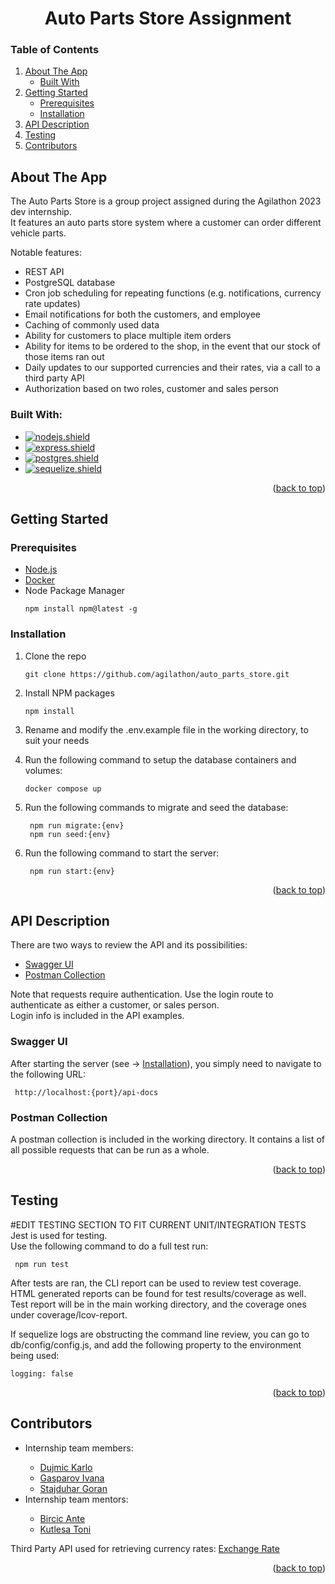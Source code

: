 <a name="readme-top"></a>

<h1 align="center">Auto Parts Store Assignment</h1>

  <h3>Table of Contents</h3>
  <ol>
    <li>
      <a href="#about-the-app">About The App</a>
      <ul>
        <li><a href="#built-with">Built With</a></li>
      </ul>
    </li>
    <li>
      <a href="#getting-started">Getting Started</a>
      <ul>
        <li><a href="#prerequisites">Prerequisites</a></li>
        <li><a href="#installation">Installation</a></li>
      </ul>
    </li>
    <li><a href="#api-description">API Description</a></li>
    <li><a href="#testing">Testing</a></li>
    <li><a href="#contributors">Contributors</a></li>
  </ol>

## About The App

The Auto Parts Store is a group project assigned during the Agilathon 2023 dev internship. <br>
It features an auto parts store system where a customer can order different vehicle parts.

Notable features:
<ul>
  <li>REST API</li>
  <li>PostgreSQL database</li>
  <li>Cron job scheduling for repeating functions (e.g. notifications, currency rate updates)
  <li>Email notifications for both the customers, and employee</li>
  <li>Caching of commonly used data</li>
  <li>Ability for customers to place multiple item orders</li>
  <li>Ability for items to be ordered to the shop, in the event that our stock of those items ran out</li>
  <li>Daily updates to our supported currencies and their rates, via a call to a third party API</li>
  <li>Authorization based on two roles, customer and sales person</li>
</ul>

### Built With:

* [![nodejs.shield]][nodejs.url]
* [![express.shield]][express.url]
* [![postgres.shield]][postgres.url]
* [![sequelize.shield]][sequelize.url]

<p align="right">(<a href="#readme-top">back to top</a>)</p>


## Getting Started

### Prerequisites
* [Node.js](https://nodejs.org/en/)
* [Docker](https://www.docker.com/)
* Node Package Manager
  ```
  npm install npm@latest -g
  ```

### Installation

1. Clone the repo
   ```
   git clone https://github.com/agilathon/auto_parts_store.git
   ```
2. Install NPM packages
   ```
   npm install
   ```
3. Rename and modify the .env.example file in the working directory, to suit your needs

4. Run the following command to setup the database containers and volumes:
   ```
   docker compose up
   ```

5. Run the following commands to migrate and seed the database:
   ```
    npm run migrate:{env}
    npm run seed:{env}
   ```
6. Run the following command to start the server:
   ```
    npm run start:{env}
   ```
       
<p align="right">(<a href="#readme-top">back to top</a>)</p>


## API Description
There are two ways to review the API and its possibilities:
* <a href="#swagger-ui">Swagger UI</a>
* <a href="#postman-collection">Postman Collection</a>

Note that requests require authentication. Use the login route to authenticate as either a customer, or sales person. <br> 
Login info is included in the API examples.

### Swagger UI
After starting the server (see -> <a href="#installation">Installation</a>), you simply need to navigate to the following URL:
   ```
    http://localhost:{port}/api-docs
   ```

### Postman Collection
A postman collection is included in the working directory. It contains a list of all possible requests that can be run as a whole.

<p align="right">(<a href="#readme-top">back to top</a>)</p>

## Testing

#EDIT TESTING SECTION TO FIT CURRENT UNIT/INTEGRATION TESTS
Jest is used for testing.<br>
Use the following command to do a full test run:
   ```
    npm run test
   ```

After tests are ran, the CLI report can be used to review test coverage. HTML generated reports can be found for test results/coverage as well. <br>
Test report will be in the main working directory, and the coverage ones under coverage/lcov-report.

If sequelize logs are obstructing the command line review, you can go to db/config/config.js, and add the following property to the environment being used:
```
logging: false
```

<p align="right">(<a href="#readme-top">back to top</a>)</p>

## Contributors
<ul>
    <li>Internship team members:</li>
      <ul>
        <li><a href="https://github.com/KaDujmic">Dujmic Karlo</a></li>
        <li><a href="https://github.com/igaspa">Gasparov Ivana</a></li>
        <li><a href="https://github.com/Goran501">Stajduhar Goran</a></li>
      </ul>
    <li>Internship team mentors:</li>
      <ul>
        <li><a href="https://github.com/antebircic">Bircic Ante</a></li>
        <li><a href="https://github.com/tkutlesa">Kutlesa Toni</a></li>
      </ul>
    </li>
</ul>

Third Party API used for retrieving currency rates: <a href="https://exchangerate.host">Exchange Rate</a>

<p align="right">(<a href="#readme-top">back to top</a>)</p>

[nodejs.shield]: https://img.shields.io/badge/node.js-6DA55F?style=for-the-badge&logo=node.js&logoColor=white
[nodejs.url]: https://nodejs.org/en/
[express.shield]: https://img.shields.io/badge/express.js-%23404d59.svg?style=for-the-badge&logo=express&logoColor=%2361DAFB
[express.url]: https://expressjs.com
[postgres.shield]: https://img.shields.io/badge/postgres-%23316192.svg?style=for-the-badge&logo=postgresql&logoColor=white
[postgres.url]: https://www.postgresql.org/
[sequelize.shield]: https://img.shields.io/badge/Sequelize-52B0E7?style=for-the-badge&logo=Sequelize&logoColor=white
[sequelize.url]: https://sequelize.org/
